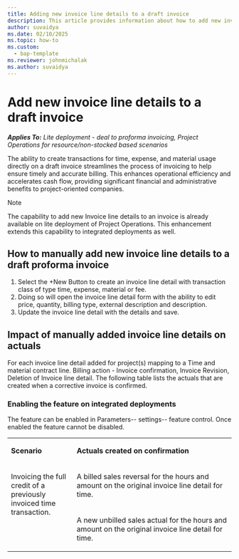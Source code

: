 ```yaml
---
title: Adding new invoice line details to a draft invoice
description: This article provides information about how to add new invoice line details to an existing proforma project-based invoice in draft status.
author: suvaidya
ms.date: 02/10/2025
ms.topic: how-to
ms.custom: 
  - bap-template
ms.reviewer: johnmichalak
ms.author: suvaidya
---
```

# Add new invoice line details to a draft invoice

_**Applies To:** Lite deployment - deal to proforma invoicing, Project Operations for resource/non-stocked based scenarios_

The ability to create transactions for time, expense, and material usage directly on a draft invoice streamlines the process of invoicing to help ensure timely and accurate billing. This enhances operational efficiency and accelerates cash flow, providing significant financial and administrative benefits to project-oriented companies.

> [!NOTE]
>The capability to add new Invoice line details to an invoice is already available on lite deployment of Project Operations. This enhancement extends this capability to integrated deployments as well. 

## How to manually add new invoice line details to a draft proforma invoice
1. Select the +New Button to create an invoice line detail with transaction class of type time, expense, material or fee.
2. Doing so will open the invoice line detail form with the ability to edit price, quantity, billing type, external description and description. 
3. Update the invoice line detail with the details and save.

## Impact of manually added invoice line details on actuals 

For each invoice line detail added for project(s) mapping to a Time and material contract line. 
Billing action - Invoice confirmation, Invoice Revision,  Deletion of Invoice line detail.
The following table lists the actuals that are created when a corrective invoice is confirmed.

<table border="0" cellspacing="0" cellpadding="0">
    <tbody>
        <tr>
            <td width="216" valign="top">
                <p>
                    <strong>Scenario</strong>
                </p>
            </td>
            <td width="808" valign="top">
                <p>
                    <strong>Actuals created on confirmation</strong>
                </p>
            </td>
        </tr>
        <tr>
            <td width="216" rowspan="2" valign="top">
                <p>
                    Invoicing the full credit of a previously invoiced time
                    transaction.
                </p>
            </td>
            <td width="408" valign="top">
                <p>
                    A billed sales reversal for the hours and amount on the
                    original invoice line detail for time.
                </p>
            </td>
        </tr>
        <tr>
            <td width="408" valign="top">
                <p>
                    A new unbilled sales actual for the hours and amount on the
                    original invoice line detail for time.
                </p>
            </td>
        </tr>



### Enabling the feature on integrated deployments
The feature can be enabled in Parameters-- settings-- feature control.  Once enabled the feature cannot be disabled.
